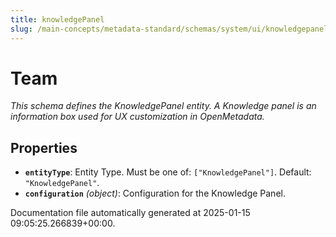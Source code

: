 ```yaml
---
title: knowledgePanel
slug: /main-concepts/metadata-standard/schemas/system/ui/knowledgepanel
---
```


# Team

*This schema defines the KnowledgePanel entity. A Knowledge panel is an information box used for UX customization in OpenMetadata.*

## Properties

- **`entityType`**: Entity Type. Must be one of: `["KnowledgePanel"]`. Default: `"KnowledgePanel"`.
- **`configuration`** *(object)*: Configuration for the Knowledge Panel.


Documentation file automatically generated at 2025-01-15 09:05:25.266839+00:00.
